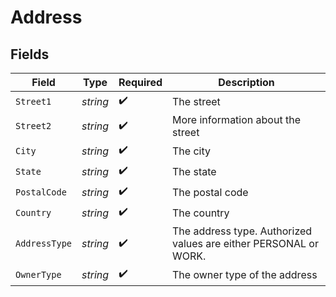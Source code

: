# Address


## Fields

| Field                                                            | Type                                                             | Required                                                         | Description                                                      |
| ---------------------------------------------------------------- | ---------------------------------------------------------------- | ---------------------------------------------------------------- | ---------------------------------------------------------------- |
| `Street1`                                                        | *string*                                                         | :heavy_check_mark:                                               | The street                                                       |
| `Street2`                                                        | *string*                                                         | :heavy_check_mark:                                               | More information about the street                                |
| `City`                                                           | *string*                                                         | :heavy_check_mark:                                               | The city                                                         |
| `State`                                                          | *string*                                                         | :heavy_check_mark:                                               | The state                                                        |
| `PostalCode`                                                     | *string*                                                         | :heavy_check_mark:                                               | The postal code                                                  |
| `Country`                                                        | *string*                                                         | :heavy_check_mark:                                               | The country                                                      |
| `AddressType`                                                    | *string*                                                         | :heavy_check_mark:                                               | The address type. Authorized values are either PERSONAL or WORK. |
| `OwnerType`                                                      | *string*                                                         | :heavy_check_mark:                                               | The owner type of the address                                    |